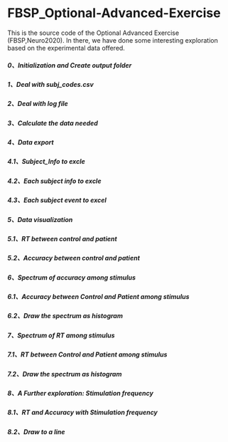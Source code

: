 # FBSP_Optional-Advanced-Exercise

This is the source code of the Optional Advanced Exercise (FBSP,Neuro2020).
In there, we have done some interesting exploration based on the experimental data offered.

##### 0、Initialization and Create output folder

##### 1、Deal with subj_codes.csv

##### 2、Deal with log file

##### 3、Calculate the data needed

##### 4、Data export

#####   4.1、Subject_Info to excle

#####   4.2、Each subject info to excle

#####   4.3、Each subject event to excel

##### 5、Data visualization

#####   5.1、RT between control and patient

#####   5.2、Accuracy between control and patient

##### 6、Spectrum of accuracy among stimulus

#####   6.1、Accuracy between Control and Patient among stimulus

#####   6.2、Draw the spectrum as histogram

##### 7、Spectrum of RT among stimulus

#####   7.1、RT between Control and Patient among stimulus

#####   7.2、Draw the spectrum as histogram

##### 8、A Further exploration: Stimulation frequency

#####   8.1、RT and Accuracy with Stimulation frequency

#####   8.2、Draw to a line 
